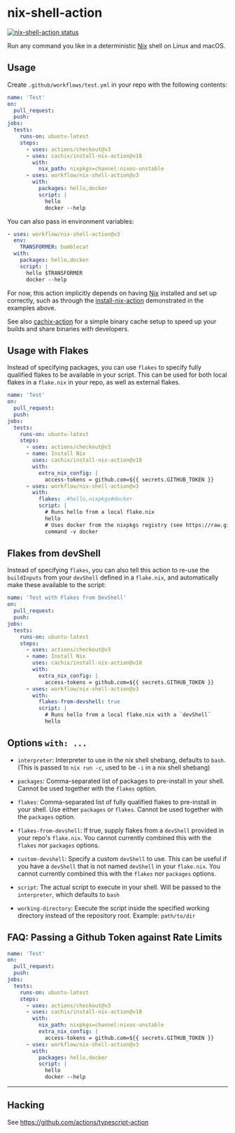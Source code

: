 # nix-shell-action

<a href="https://github.com/workflow/nix-shell-action/actions"><img alt="nix-shell-action status" src="https://github.com/workflow/nix-shell-action/workflows/nix-shell-action-test/badge.svg"></a>

Run any command you like in a deterministic [Nix](https://nixos.org/nix/) shell
on Linux and macOS.

## Usage

Create `.github/workflows/test.yml` in your repo with the following contents:

```yaml
name: 'Test'
on:
  pull_request:
  push:
jobs:
  tests:
    runs-on: ubuntu-latest
    steps:
      - uses: actions/checkout@v3
      - uses: cachix/install-nix-action@v18
        with:
          nix_path: nixpkgs=channel:nixos-unstable
      - uses: workflow/nix-shell-action@v3
        with:
          packages: hello,docker
          script: |
            hello
            docker --help
```

You can also pass in environment variables:

```yaml
- uses: workflow/nix-shell-action@v3
  env:
    TRANSFORMER: bumblecat
  with:
    packages: hello,docker
    script: |
      hello $TRANSFORMER
      docker --help
```

For now, this action implicitly depends on having [Nix] installed and set up
correctly, such as through the [install-nix-action] demonstrated in the examples
above.

See also [cachix-action](https://github.com/cachix/cachix-action) for a simple
binary cache setup to speed up your builds and share binaries with developers.

## Usage with Flakes

Instead of specifying packages, you can use `flakes` to specify fully qualified
flakes to be available in your script. This can be used for both local flakes in
a `flake.nix` in your repo, as well as external flakes.

```yaml
name: 'Test'
on:
  pull_request:
  push:
jobs:
  tests:
    runs-on: ubuntu-latest
    steps:
      - uses: actions/checkout@v3
      - name: Install Nix
        uses: cachix/install-nix-action@v18
        with:
          extra_nix_config: |
            access-tokens = github.com=${{ secrets.GITHUB_TOKEN }}
      - uses: workflow/nix-shell-action@v3
        with:
          flakes: .#hello,nixpkgs#docker
          script: |
            # Runs hello from a local flake.nix
            hello
            # Uses docker from the nixpkgs registry (see https://raw.githubusercontent.com/NixOS/flake-registry/master/flake-registry.json)
            command -v docker
```

## Flakes from devShell

Instead of specifying `flakes`, you can also tell this action to re-use the
`buildInputs` from your `devShell` defined in a `flake.nix`, and automatically
make these available to the script:

```yaml
name: 'Test with Flakes from DevShell'
on:
  pull_request:
  push:
jobs:
  tests:
    runs-on: ubuntu-latest
    steps:
      - uses: actions/checkout@v3
      - name: Install Nix
        uses: cachix/install-nix-action@v18
        with:
          extra_nix_config: |
            access-tokens = github.com=${{ secrets.GITHUB_TOKEN }}
      - uses: workflow/nix-shell-action@v3
        with:
          flakes-from-devshell: true
          script: |
            # Runs hello from a local flake.nix with a `devShell`
            hello
```

## Options `with: ...`

- `interpreter`: Interpreter to use in the nix shell shebang, defaults to
  `bash`. (This is passed to `nix run -c`, used to be `-i` in a nix shell
  shebang)

- `packages`: Comma-separated list of packages to pre-install in your shell.
  Cannot be used together with the `flakes` option.

- `flakes`: Comma-separated list of fully qualified flakes to pre-install in
  your shell. Use either `packages` or `flakes`. Cannot be used together with
  the `packages` option.

- `flakes-from-devshell`: If true, supply flakes from a `devShell` provided in
  your repo's `flake.nix`. You cannot currently combined this with the `flakes`
  nor `packages` options.

- `custom-devshell`: Specify a custom `devShell` to use. This can be useful if
  you have a `devShell` that is not named `devShell` in your `flake.nix`. You
  cannot currently combined this with the `flakes` nor `packages` options.

- `script`: The actual script to execute in your shell. Will be passed to the
  `interpreter`, which defaults to `bash`

- `working-directory`: Execute the script inside the specified working directory
  instead of the repository root. Example: `path/to/dir`

## FAQ: Passing a Github Token against Rate Limits

```yaml
name: 'Test'
on:
  pull_request:
  push:
jobs:
  tests:
    runs-on: ubuntu-latest
    steps:
      - uses: actions/checkout@v3
      - uses: cachix/install-nix-action@v18
        with:
          nix_path: nixpkgs=channel:nixos-unstable
          extra_nix_config: |
            access-tokens = github.com=${{ secrets.GITHUB_TOKEN }}
      - uses: workflow/nix-shell-action@v3
        with:
          packages: hello,docker
          script: |
            hello
            docker --help
```

---

## Hacking

See https://github.com/actions/typescript-action

[nix]: https://nixos.org/nix/
[install-nix-action]: https://github.com/marketplace/actions/install-nix
